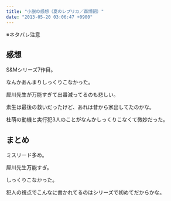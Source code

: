 ```yaml
---
title: "小説の感想（夏のレプリカ／森博嗣）"
date: "2013-05-20 03:06:47 +0900"
---
```


※ネタバレ注意

## 感想

S&#038;Mシリーズ7作目。

なんかあんまりしっくりこなかった。

犀川先生が万能すぎて出番減ってるのも悲しい。

素生は最後の救いだったけど、あれは昔から家出してたのかな。

杜萌の動機と実行犯3人のことがなんかしっくりこなくて微妙だった。

## まとめ

ミスリード多め。

犀川先生万能すぎ。

しっくりこなかった。

犯人の視点でこんなに書かれてるのはシリーズで初めてだからかな。
